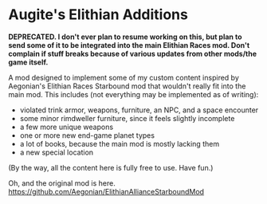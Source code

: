 
# Augite's Elithian Additions
**DEPRECATED. I don't ever plan to resume working on this, but plan to send some of it to be integrated into the main Elithian Races mod.
Don't complain if stuff breaks because of various updates from other mods/the game itself.**

A mod designed to implement some of my custom content inspired by Aegonian's Elithian Races Starbound mod that wouldn't really fit into the main mod. 
This includes (not everything may be implemented as of writing):
- violated trink armor, weapons, furniture, an NPC, and a space encounter
- some minor rimdweller furniture, since it feels slightly incomplete
- a few more unique weapons
- one or more new end-game planet types
- a lot of books, because the main mod is mostly lacking them
- a new special location

(By the way, all the content here is fully free to use. Have fun.)

Oh, and the original mod is here. https://github.com/Aegonian/ElithianAllianceStarboundMod
